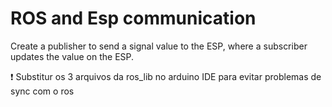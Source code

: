 # ROS and Esp communication

Create a publisher to send a signal value to the ESP, where a subscriber updates the value on the ESP.

:exclamation: Substitur os 3 arquivos da ros_lib no arduino IDE para evitar problemas de sync com o ros



